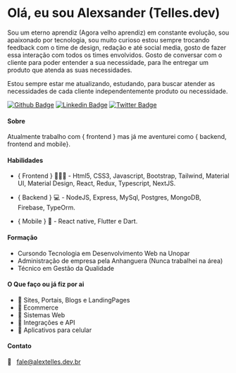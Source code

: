 # Olá, eu sou Alexsander (Telles.dev)

Sou um eterno aprendiz (Agora velho aprendiz) em constante evolução, sou apaixonado por tecnologia, sou muito curioso estou sempre trocando feedback com o time de design, redação e até social media, gosto de fazer essa interação com todos os times envolvidos. Gosto de conversar com o cliente para poder entender a sua necessidade, para lhe entregar um produto que atenda as suas necessidades. 

Estou sempre estar me atualizando, estudando, para buscar atender as necessidades de cada cliente independentemente produto ou necessidade. 

[![Github Badge](https://img.shields.io/badge/-Github-000?style=flat-square&logo=Github&logoColor=white&link=https://github.com/tellesdev)](https://github.com/tellesdev)
[![Linkedin Badge](https://img.shields.io/badge/-LinkedIn-blue?style=flat-square&logo=Linkedin&logoColor=white&link=https://www.linkedin.com/in/alexsandervalente/)](https://www.linkedin.com/in/alexsandervalente/)
[![Twitter Badge](https://img.shields.io/badge/-Twitter-1ca0f1?style=flat-square&labelColor=1ca0f1&logo=twitter&logoColor=white&link=https://twitter.com/alexvtelles)](https://twitter.com/alexvtelles)


#### Sobre
Atualmente trabalho com { frontend } mas já me aventurei como { backend, frontend and mobile}.

#### Habilidades
- { Frontend } 👨🏼‍🏫 - Html5, CSS3, Javascript, Bootstrap, Tailwind, Material UI, Material Design, React, Redux, Typescript, NextJS.

- { Backend } 💻  - NodeJS, Express, MySql, Postgres, MongoDB, Firebase, TypeOrm. 

- { Mobile } 📱 - React native, Flutter e Dart.

#### Formação
- Cursondo Tecnologia em Desenvolvimento Web na Unopar
- Administração de empresa pela Anhanguera (Nunca trabalhei na área)
- Técnico em Gestão da Qualidade

#### O Que faço ou já fiz por ai
- 🔸 Sites, Portais, Blogs e LandingPages
- 🔸 Ecommerce
- 🔸 Sistemas Web
- 🔸 Integrações e API
- 🔸 Aplicativos para celular

#### Contato
:email: &nbsp; fale@alextelles.dev.br
